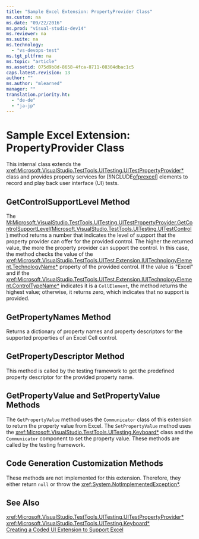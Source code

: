 ```yaml
---
title: "Sample Excel Extension: PropertyProvider Class"
ms.custom: na
ms.date: "09/22/2016"
ms.prod: "visual-studio-dev14"
ms.reviewer: na
ms.suite: na
ms.technology: 
  - "vs-devops-test"
ms.tgt_pltfrm: na
ms.topic: "article"
ms.assetid: 075d9b8d-8658-4fca-8711-08304dbac1c5
caps.latest.revision: 13
author: ""
ms.author: "mlearned"
manager: ""
translation.priority.ht: 
  - "de-de"
  - "ja-jp"
---
```

# Sample Excel Extension: PropertyProvider Class
This internal class extends the <xref:Microsoft.VisualStudio.TestTools.UITesting.UITestPropertyProvider*> class and provides property services for [!INCLUDE[ofprexcel](../vs140/includes/ofprexcel_md.md)] elements to record and play back user interface (UI) tests.  
  
## GetControlSupportLevel Method  
 The [M:Microsoft.VisualStudio.TestTools.UITesting.UITestPropertyProvider.GetControlSupportLevel(Microsoft.VisualStudio.TestTools.UITesting.UITestControl)](assetId:///M:Microsoft.VisualStudio.TestTools.UITesting.UITestPropertyProvider.GetControlSupportLevel(Microsoft.VisualStudio.TestTools.UITesting.UITestControl)?qualifyHint=False&autoUpgrade=True) method returns a number that indicates the level of support that the property provider can offer for the provided control. The higher the returned value, the more the property provider can support the control. In this case, the method checks the value of the <xref:Microsoft.VisualStudio.TestTools.UITest.Extension.IUITechnologyElement.TechnologyName*> property of the provided control. If the value is "Excel" and if the <xref:Microsoft.VisualStudio.TestTools.UITest.Extension.IUITechnologyElement.ControlTypeName*> indicates it is a `CellElement`, the method returns the highest value; otherwise, it returns zero, which indicates that no support is provided.  
  
## GetPropertyNames Method  
 Returns a dictionary of property names and property descriptors for the supported properties of an Excel Cell control.  
  
## GetPropertyDescriptor Method  
 This method is called by the testing framework to get the predefined property descriptor for the provided property name.  
  
## GetPropertyValue and SetPropertyValue Methods  
 The `GetPropertyValue` method uses the `Communicator` class of this extension to return the property value from Excel. The `SetPropertyValue` method uses the <xref:Microsoft.VisualStudio.TestTools.UITesting.Keyboard*> class and the `Communicator` component to set the property value. These methods are called by the testing framework.  
  
## Code Generation Customization Methods  
 These methods are not implemented for this extension. Therefore, they either return `null` or throw the <xref:System.NotImplementedException*>.  
  
## See Also  
 <xref:Microsoft.VisualStudio.TestTools.UITesting.UITestPropertyProvider*>   
 <xref:Microsoft.VisualStudio.TestTools.UITesting.Keyboard*>   
 [Creating a Coded UI Extension to Support Excel](../vs140/extending-coded-ui-tests-and-action-recordings-to-support-microsoft-excel.md)